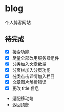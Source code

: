 # blog

个人博客网站

## 待完成

- [x] 搜索功能
- [x] 尽量全部改用服务器组件
- [x] 分类加入文章数量
- [x] 分页栏加入分页功能
- [x] 分类点击详情加入栏目
- [x] 文章图片解析错误
- [x] 更改 title 信息
- 适配移动端
- 返回顶部
